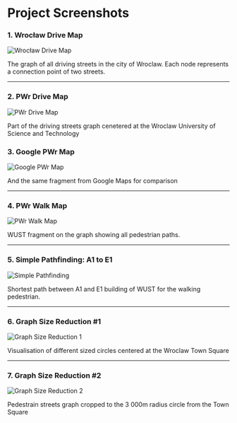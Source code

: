 # Project Screenshots

### 1. Wrocław Drive Map
![Wrocław Drive Map](./screens/01_wroclaw_drive_map.png)

The graph of all driving streets in the city of Wroclaw. Each node represents a connection point of two streets. 

---

### 2. PWr Drive Map  
![PWr Drive Map](./screens/02_pwr_drive_map.png)

Part of the driving streets graph cenetered at the Wroclaw University of Science and Technology

### 3. Google PWr Map  
![Google PWr Map](./screens/03_google_pwr_map.png)

And the same fragment from Google Maps for comparison

---

### 4. PWr Walk Map  
![PWr Walk Map](./screens/04_pwr_walk_map.png)

WUST fragment on the graph showing all pedestrian paths.

---

### 5. Simple Pathfinding: A1 to E1  
![Simple Pathfinding](./screens/05_simple_pathfinding_A1_to_E1.png)

Shortest path between A1 and E1 building of WUST for the walking pedestrian. 

---

### 6. Graph Size Reduction #1  
![Graph Size Reduction 1](./screens/06_graph_size_reduction_1.png)

Visualisation of different sized circles centered at the Wroclaw Town Square

---

### 7. Graph Size Reduction #2  
![Graph Size Reduction 2](./screens/07_graph_size_reduction_2.png)

Pedestrain streets graph cropped to the 3 000m radius circle from the Town Square